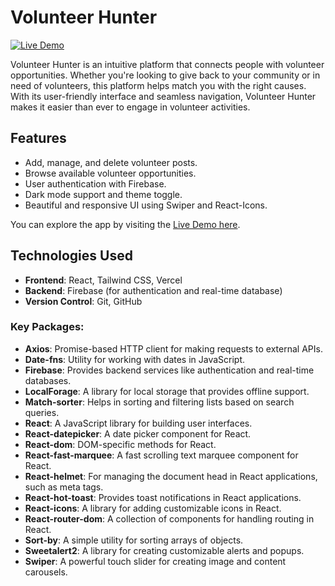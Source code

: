 # Volunteer Hunter

[![Live Demo](https://img.shields.io/badge/Live%20Demo-%20-%2300C851)](https://volenter-find.web.app/)

Volunteer Hunter is an intuitive platform that connects people with volunteer opportunities. Whether you're looking to give back to your community or in need of volunteers, this platform helps match you with the right causes. With its user-friendly interface and seamless navigation, Volunteer Hunter makes it easier than ever to engage in volunteer activities.



## Features
- Add, manage, and delete volunteer posts.
- Browse available volunteer opportunities.
- User authentication with Firebase.
- Dark mode support and theme toggle.
- Beautiful and responsive UI using Swiper and React-Icons.

You can explore the app by visiting the [Live Demo here](https://volenter-find.web.app/).

## Technologies Used

- **Frontend**: React, Tailwind CSS, Vercel
- **Backend**: Firebase (for authentication and real-time database)
- **Version Control**: Git, GitHub



### Key Packages:
- **Axios**: Promise-based HTTP client for making requests to external APIs.
- **Date-fns**: Utility for working with dates in JavaScript.
- **Firebase**: Provides backend services like authentication and real-time databases.
- **LocalForage**: A library for local storage that provides offline support.
- **Match-sorter**: Helps in sorting and filtering lists based on search queries.
- **React**: A JavaScript library for building user interfaces.
- **React-datepicker**: A date picker component for React.
- **React-dom**: DOM-specific methods for React.
- **React-fast-marquee**: A fast scrolling text marquee component for React.
- **React-helmet**: For managing the document head in React applications, such as meta tags.
- **React-hot-toast**: Provides toast notifications in React applications.
- **React-icons**: A library for adding customizable icons in React.
- **React-router-dom**: A collection of components for handling routing in React.
- **Sort-by**: A simple utility for sorting arrays of objects.
- **Sweetalert2**: A library for creating customizable alerts and popups.
- **Swiper**: A powerful touch slider for creating image and content carousels.

